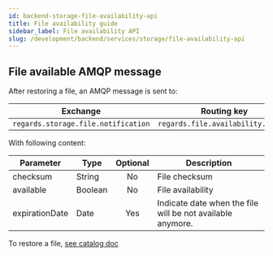 ```yaml
---
id: backend-storage-file-availability-api
title: File availability guide
sidebar_label: File availability API
slug: /development/backend/services/storage/file-availability-api
---
```


## File available AMQP message

After restoring a file, an AMQP message is sent to:

| Exchange                            | Routing key                        | Virtual host                  |
|-------------------------------------|------------------------------------|-------------------------------|
| `regards.storage.file.notification` | `regards.file.availability.status` | `regards.multitenant.manager` |

With following content:

| Parameter      | Type    | Optional | Description                                                |
|----------------|---------|:--------:|------------------------------------------------------------|
| checksum       | String  |    No    | File checksum                                              |
| available      | Boolean |    No    | File availability                                          |
| expirationDate | Date    |   Yes    | Indicate date when the file will be not available anymore. |

To restore a file, [see catalog doc](../catalog/api-guides/rest/file-restoration-api)
